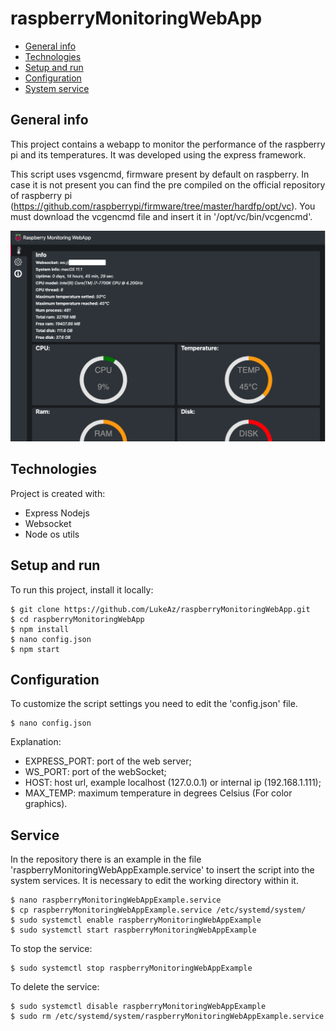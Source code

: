 # raspberryMonitoringWebApp
* [General info](#general-info)
* [Technologies](#technologies)
* [Setup and run](#setup-and-run)
* [Configuration](#configuration)
* [System service](#service)

## General info
This project contains a webapp to monitor the performance of the raspberry pi and its temperatures.
It was developed using the express framework.

This script uses vsgencmd, firmware present by default on raspberry. In case it is not present you can find the pre compiled on the official repository of raspberry pi (https://github.com/raspberrypi/firmware/tree/master/hardfp/opt/vc).
You must download the vcgencmd file and insert it in '/opt/vc/bin/vcgencmd'.

![Layout](https://github.com/LukeAz/raspberryMonitoringWebApp/blob/main/img/layout.png)

## Technologies
Project is created with:
* Express Nodejs
* Websocket
* Node os utils
	
## Setup and run
To run this project, install it locally:

```
$ git clone https://github.com/LukeAz/raspberryMonitoringWebApp.git
$ cd raspberryMonitoringWebApp
$ npm install
$ nano config.json
$ npm start
```

## Configuration
To customize the script settings you need to edit the 'config.json' file.

```
$ nano config.json
```

Explanation:
* EXPRESS_PORT: port of the web server;
* WS_PORT: port of the webSocket;
* HOST: host url, example localhost (127.0.0.1) or internal ip (192.168.1.111);
* MAX_TEMP: maximum temperature in degrees Celsius (For color graphics).

## Service
In the repository there is an example in the file 'raspberryMonitoringWebAppExample.service' to insert the script into the system services.
It is necessary to edit the working directory within it.

```
$ nano raspberryMonitoringWebAppExample.service
$ cp raspberryMonitoringWebAppExample.service /etc/systemd/system/
$ sudo systemctl enable raspberryMonitoringWebAppExample
$ sudo systemctl start raspberryMonitoringWebAppExample
```
To stop the service:
```
$ sudo systemctl stop raspberryMonitoringWebAppExample
```
To delete the service:
```
$ sudo systemctl disable raspberryMonitoringWebAppExample
$ sudo rm /etc/systemd/system/raspberryMonitoringWebAppExample.service
```
